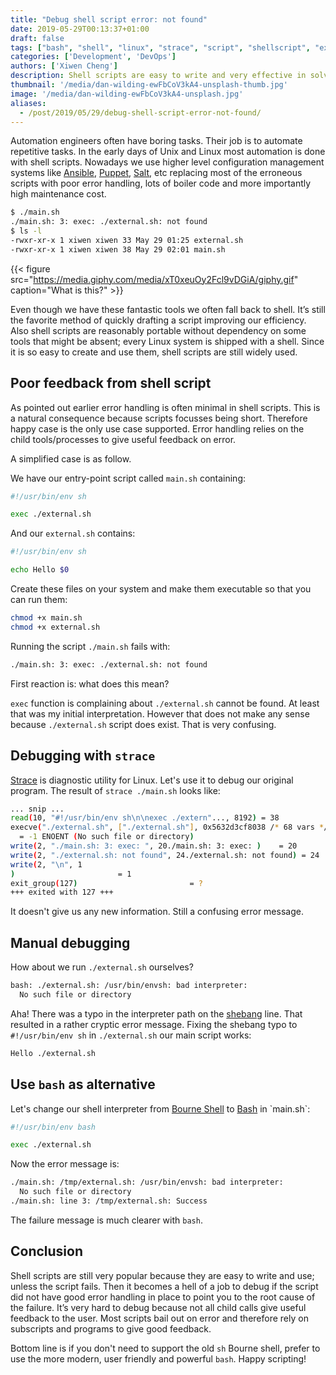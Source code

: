 ```yaml
---
title: "Debug shell script error: not found"
date: 2019-05-29T00:13:37+01:00
draft: false
tags: ["bash", "shell", "linux", "strace", "script", "shellscript", "exec"]
categories: ['Development', 'DevOps']
authors: ['Xiwen Cheng']
description: Shell scripts are easy to write and very effective in solving practical problems. However sometimes its error messages are very cryptic.
thumbnail: '/media/dan-wilding-ewFbCoV3kA4-unsplash-thumb.jpg'
image: '/media/dan-wilding-ewFbCoV3kA4-unsplash.jpg'
aliases:
  - /post/2019/05/29/debug-shell-script-error-not-found/
---
```


Automation engineers often have boring tasks. Their job is to automate repetitive tasks. In the early days of Unix and Linux most automation is done with shell scripts. Nowadays we use higher level configuration management systems like [Ansible](https://www.ansible.com/), [Puppet](https://puppet.com/), [Salt](https://www.saltstack.com/), etc replacing most of the erroneous scripts with poor error handling, lots of boiler code and more importantly high maintenance cost.

```bash
$ ./main.sh
./main.sh: 3: exec: ./external.sh: not found
$ ls -l
-rwxr-xr-x 1 xiwen xiwen 33 May 29 01:25 external.sh
-rwxr-xr-x 1 xiwen xiwen 38 May 29 02:01 main.sh
```

{{< figure src="https://media.giphy.com/media/xT0xeuOy2Fcl9vDGiA/giphy.gif" caption="What is this?" >}}

Even though we have these fantastic tools we often fall back to shell. It’s still the favorite method of quickly drafting a script improving our efficiency. Also shell scripts are reasonably portable without dependency on some tools that might be absent; every Linux system is shipped with a shell. Since it is so easy to create and use them, shell scripts are still widely used.

## Poor feedback from shell script

As pointed out earlier error handling is often minimal in shell scripts. This is a natural consequence because scripts focusses being short. Therefore happy case is the only use case supported. Error handling relies on the child tools/processes to give useful feedback on error.

A simplified case is as follow.

We have our entry-point script called `main.sh` containing:

```bash
#!/usr/bin/env sh

exec ./external.sh
```

And our `external.sh` contains:

```bash
#!/usr/bin/env sh

echo Hello $0
```

Create these files on your system and make them executable so that you can run them:

```bash
chmod +x main.sh
chmod +x external.sh
```

Running the script `./main.sh` fails with:

```bash
./main.sh: 3: exec: ./external.sh: not found
```

First reaction is: what does this mean?

`exec` function is complaining about `./external.sh` cannot be found. At least that was my initial interpretation. However that does not make any sense because `./external.sh` script does exist. That is very confusing.

## Debugging with `strace`

[Strace](https://linux.die.net/man/1/strace) is diagnostic utility for Linux. Let's use it to debug our original program. The result of `strace ./main.sh` looks like:

```bash
... snip ...
read(10, "#!/usr/bin/env sh\n\nexec ./extern"..., 8192) = 38
execve("./external.sh", ["./external.sh"], 0x5632d3cf8038 /* 68 vars */)
  = -1 ENOENT (No such file or directory)
write(2, "./main.sh: 3: exec: ", 20./main.sh: 3: exec: )    = 20
write(2, "./external.sh: not found", 24./external.sh: not found) = 24
write(2, "\n", 1
)                       = 1
exit_group(127)                         = ?
+++ exited with 127 +++
```

It doesn't give us any new information. Still a confusing error message.

## Manual debugging

How about we run `./external.sh` ourselves?

```bash
bash: ./external.sh: /usr/bin/envsh: bad interpreter:
  No such file or directory
```

Aha! There was a typo in the interpreter path on the [shebang](https://en.wikipedia.org/wiki/Shebang_(Unix)) line. That resulted in a rather cryptic error message. Fixing the shebang typo to `#!/usr/bin/env sh` in `./external.sh` our main script works:

```bash
Hello ./external.sh
```

## Use `bash` as alternative

Let's change our shell interpreter from [Bourne Shell](https://en.wikipedia.org/wiki/Bourne_shell) to [Bash](https://en.wikipedia.org/wiki/Bash_(Unix_shell)) in `main.sh`:

```bash
#!/usr/bin/env bash

exec ./external.sh
```

Now the error message is:

```bash
./main.sh: /tmp/external.sh: /usr/bin/envsh: bad interpreter:
  No such file or directory
./main.sh: line 3: /tmp/external.sh: Success
```

The failure message is much clearer with `bash`.

## Conclusion

Shell scripts are still very popular because they are easy to write and use; unless the script fails. Then it becomes a hell of a job to debug if the script did not have good error handling in place to point you to the root cause of the failure. It’s very hard to debug because not all child calls give useful feedback to the user. Most scripts bail out on error and therefore rely on subscripts and programs to give good feedback.

Bottom line is if you don't need to support the old `sh` Bourne shell, prefer to use the more modern, user friendly and powerful `bash`. Happy scripting!
